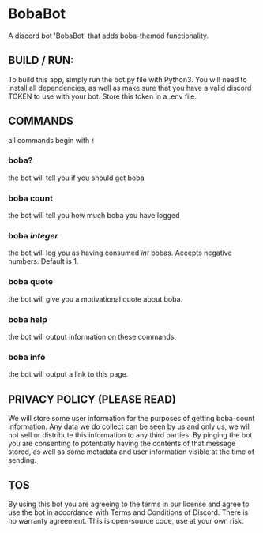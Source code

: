 # BobaBot
A discord bot 'BobaBot' that adds boba-themed functionality.

## BUILD / RUN:
To build this app, simply run the bot.py file with Python3. You will need to install all dependencies,
as well as make sure that you have a valid discord TOKEN to use with your bot. Store this token in a .env file.

## COMMANDS
all commands begin with `!`
### boba?
the bot will tell you if you should get boba
### boba count
the bot will tell you how much boba you have logged
### boba *integer*
the bot will log you as having consumed *int* bobas. Accepts negative numbers. Default is 1.
### boba quote
the bot will give you a motivational quote about boba.
### boba help
the bot will output information on these commands.
### boba info
the bot will output a link to this page.

## PRIVACY POLICY (PLEASE READ)
We will store some user information for the purposes of getting boba-count information. Any data we do collect can be seen by us and only us, 
we will not sell or distribute this information to any third parties. By pinging the bot you are consenting to potentially having the 
contents of that message stored, as well as some metadata and user information visible at the time of sending. 

## TOS
By using this bot you are agreeing to the terms in our license and agree to use the bot in accordance with Terms and Conditions of Discord.
There is no warranty agreement. This is open-source code, use at your own risk. 
